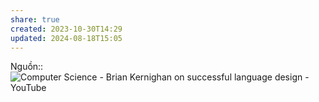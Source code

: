 ```yaml
---
share: true
created: 2023-10-30T14:29
updated: 2024-08-18T15:05
---
```

Nguồn:: ![Computer Science - Brian Kernighan on successful language design - YouTube](https://youtu.be/Sg4U4r_AgJU?si=aYt8PJjJWOvdjkC_&t=735)